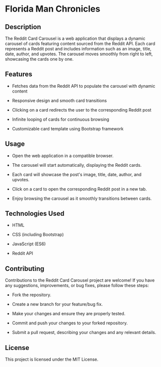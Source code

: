 # Florida Man Chronicles

## Description
The Reddit Card Carousel is a web application that displays a dynamic carousel of cards featuring content sourced from the Reddit API. Each card represents a Reddit post and includes information such as an image, title, date, author, and upvotes. The carousel moves smoothly from right to left, showcasing the cards one by one.

## Features
- Fetches data from the Reddit API to populate the carousel with dynamic content

- Responsive design and smooth card transitions

- Clicking on a card redirects the user to the corresponding Reddit post

- Infinite looping of cards for continuous browsing

- Customizable card template using Bootstrap framework
## Usage

- Open the web application in a compatible browser.

- The carousel will start automatically, displaying the Reddit cards.

- Each card will showcase the post's image, title, date, author, and upvotes.

- Click on a card to open the corresponding Reddit post in a new tab.

- Enjoy browsing the carousel as it smoothly transitions between cards.
## Technologies Used

- HTML

- CSS (including Bootstrap)

- JavaScript (ES6)

- Reddit API
## Contributing
Contributions to the Reddit Card Carousel project are welcome! If you have any suggestions, improvements, or bug fixes, please follow these steps:


- Fork the repository.

- Create a new branch for your feature/bug fix.

- Make your changes and ensure they are properly tested.

- Commit and push your changes to your forked repository.

- Submit a pull request, describing your changes and any relevant details.
## License
This project is licensed under the MIT License.
